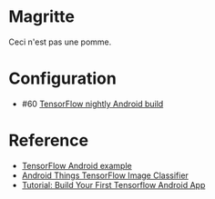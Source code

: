 Magritte
========

Ceci n'est pas une pomme.

# Configuration

- #60 [TensorFlow nightly Android build](https://ci.tensorflow.org/view/Nightly/job/nightly-android/)

# Reference

- [TensorFlow Android example](https://github.com/tensorflow/tensorflow/tree/master/tensorflow/examples/android/)
- [Android Things TensorFlow Image Classifier](https://github.com/androidthings/sample-tensorflow-imageclassifier)
- [Tutorial: Build Your First Tensorflow Android App](https://omid.al/posts/2017-02-20-Tutorial-Build-Your-First-Tensorflow-Android-App.html)